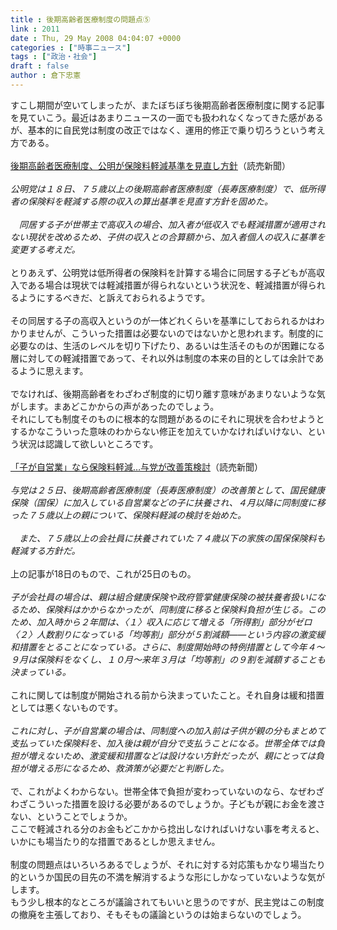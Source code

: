 ```yaml
---
title : 後期高齢者医療制度の問題点⑤
link : 2011
date : Thu, 29 May 2008 04:04:07 +0000
categories : ["時事ニュース"]
tags : ["政治・社会"]
draft : false
author : 倉下忠憲
---
```


すこし期間が空いてしまったが、またぼちぼち後期高齢者医療制度に関する記事を見ていこう。最近はあまりニュースの一面でも扱われなくなってきた感があるが、基本的に自民党は制度の改正ではなく、運用的修正で乗り切ろうという考え方である。<BR><BR><A HREF="http://www.yomiuri.co.jp/politics/news/20080518-OYT1T00599.htm" TARGET="_blank">後期高齢者医療制度、公明が保険料軽減基準を見直し方針</A>（読売新聞）<BR><BR><I>公明党は１８日、７５歳以上の後期高齢者医療制度（長寿医療制度）で、低所得者の保険料を軽減する際の収入の算出基準を見直す方針を固めた。<BR><BR>　同居する子が世帯主で高収入の場合、加入者が低収入でも軽減措置が適用されない現状を改めるため、子供の収入との合算額から、加入者個人の収入に基準を変更する考えだ。</I><BR><BR>とりあえず、公明党は低所得者の保険料を計算する場合に同居する子どもが高収入である場合は現状では軽減措置が得られないという状況を、軽減措置が得られるようにするべきだ、と訴えておられるようです。<BR><BR>その同居する子の高収入というのが一体どれくらいを基準にしておられるかはわかりませんが、こういった措置は必要ないのではないかと思われます。制度的に必要なのは、生活のレベルを切り下げたり、あるいは生活そのものが困難になる層に対しての軽減措置であって、それ以外は制度の本来の目的としては余計であるように思えます。<BR><BR>でなければ、後期高齢者をわざわざ制度的に切り離す意味があまりないような気がします。まあどこかからの声があったのでしょう。<BR>それにしても制度そのものに根本的な問題があるのにそれに現状を合わせようとするかなこういった意味のわからない修正を加えていかなければいけない、という状況は認識して欲しいところです。<BR><BR><A HREF="http://www.yomiuri.co.jp/iryou/news/kaigo_news/20080526-OYT8T00199.htm?from=nwla" TARGET="_blank">「子が自営業」なら保険料軽減…与党が改善策検討</A>（読売新聞）<BR><BR><I>与党は２５日、後期高齢者医療制度（長寿医療制度）の改善策として、国民健康保険（国保）に加入している自営業などの子に扶養され、４月以降に同制度に移った７５歳以上の親について、保険料軽減の検討を始めた。<BR><BR>　また、７５歳以上の会社員に扶養されていた７４歳以下の家族の国保保険料も軽減する方針だ。</I><BR><BR>上の記事が18日のもので、これが25日のもの。<BR><BR><I>子が会社員の場合は、親は組合健康保険や政府管掌健康保険の被扶養者扱いになるため、保険料はかからなかったが、同制度に移ると保険料負担が生じる。このため、加入時から２年間は、〈１〉収入に応じて増える「所得割」部分がゼロ〈２〉人数割りになっている「均等割」部分が５割減額――という内容の激変緩和措置をとることになっている。さらに、制度開始時の特例措置として今年４～９月は保険料をなくし、１０月～来年３月は「均等割」の９割を減額することも決まっている。</I><BR><BR>これに関しては制度が開始される前から決まっていたこと。それ自身は緩和措置としては悪くないものです。<BR><BR><I>これに対し、子が自営業の場合は、同制度への加入前は子供が親の分もまとめて支払っていた保険料を、加入後は親が自分で支払うことになる。世帯全体では負担が増えないため、激変緩和措置などは設けない方針だったが、親にとっては負担が増える形になるため、救済策が必要だと判断した。</I><BR><BR>で、これがよくわからない。世帯全体で負担が変わっていないのなら、なぜわざわざこういった措置を設ける必要があるのでしょうか。子どもが親にお金を渡さない、ということでしょうか。<BR>ここで軽減される分のお金もどこかから捻出しなければいけない事を考えると、いかにも場当たり的な措置であるとしか思えません。<BR><BR>制度の問題点はいろいろあるでしょうが、それに対する対応策もかなり場当たり的というか国民の目先の不満を解消するような形にしかなっていないような気がします。<BR>もう少し根本的なところが議論されてもいいと思うのですが、民主党はこの制度の撤廃を主張しており、そもそもの議論というのは始まらないのでしょう。<br><br>
